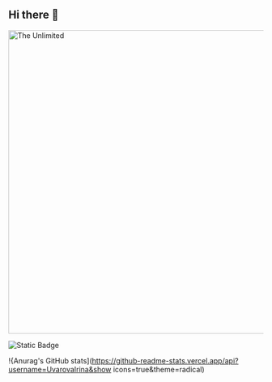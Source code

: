 ## Hi there 👋

<img src="https://i.pinimg.com/originals/ec/cb/bd/eccbbd33e1cc8561e4832171686af2ed.jpg" alt="The Unlimited" width="600">



![Static Badge](https://img.shields.io/badge/py-python-blue?style=plastic&logo=python)

!{Anurag's GitHub stats](https://github-readme-stats.vercel.app/api?username=UvarovaIrina&show icons=true&theme=radical)
